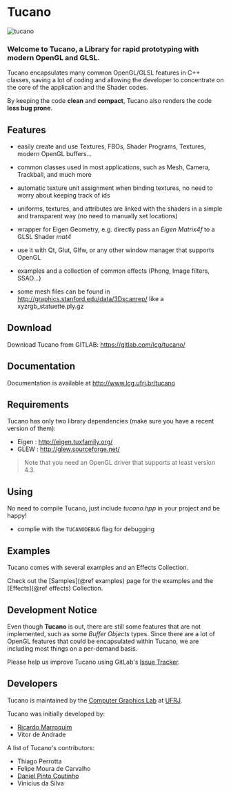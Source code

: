 Tucano
======

![tucano](tucano.png)

### Welcome to Tucano, a Library for rapid prototyping with modern OpenGL and GLSL.

Tucano encapsulates many common OpenGL/GLSL features in C++ classes, saving a lot of coding and allowing the developer to concentrate on the core of the application and the Shader codes.

By keeping the code **clean** and **compact**, Tucano also renders the code **less bug prone**.

## Features

* easily create and use Textures, FBOs, Shader Programs, Textures, modern OpenGL buffers...

* common classes used in most applications, such as Mesh, Camera, Trackball, and much more

* automatic texture unit assignment when binding textures, no need to worry about keeping track of ids

* uniforms, textures, and attributes are linked with the shaders in a simple and transparent way (no need to manually set locations)

* wrapper for Eigen Geometry, e.g. directly pass an *Eigen Matrix4f* to a GLSL Shader *mat4*

* use it with Qt, Glut, Glfw, or any other window manager that supports OpenGL

* examples and a collection of common effects (Phong, Image filters, SSAO...)
* some mesh files can be found in http://graphics.stanford.edu/data/3Dscanrep/ like a xyzrgb_statuette.ply.gz


## Download

Download Tucano from GITLAB: https://gitlab.com/lcg/tucano/


## Documentation

Documentation is available at http://www.lcg.ufrj.br/tucano


## Requirements

Tucano has only two library dependencies (make sure you have a recent version of them):

* Eigen : http://eigen.tuxfamily.org/
* GLEW : http://glew.sourceforge.net/
  
> Note that you need an OpenGL driver that supports at least version 4.3.

## Using

No need to compile Tucano, just include *tucano.hpp* in your project and be happy!

* complie with the `TUCANODEBUG` flag for debugging

## Examples

Tucano comes with several examples and an Effects Collection.

Check out the [Samples](@ref examples) page for the examples and the [Effects](@ref effects) Collection.

## Development Notice

Even though **Tucano** is out, there are still some features that are not implemented, such as some *Buffer Objects* types. Since there are a lot of OpenGL features that could be encapsulated within Tucano, we are including most things on a per-demand basis.

Please help us improve Tucano using GitLab's [Issue Tracker](https://gitlab.com/lcg/tucano/issues).

## Developers

Tucano is maintained by the [Computer Graphics Lab](http://www.lcg.ufrj.br) at [UFRJ](http://www.ufrj.br).

Tucano was initially developed by:

- [Ricardo Marroquim](http://www.lcg.ufrj.br/~marroquim)
- Vitor de Andrade

A list of Tucano's contributors:

- Thiago Perrotta
- Felipe Moura de Carvalho
- [Daniel Pinto Coutinho](http://www.lcg.ufrj.br/dpcoutinho)
- Vinicius da Silva
